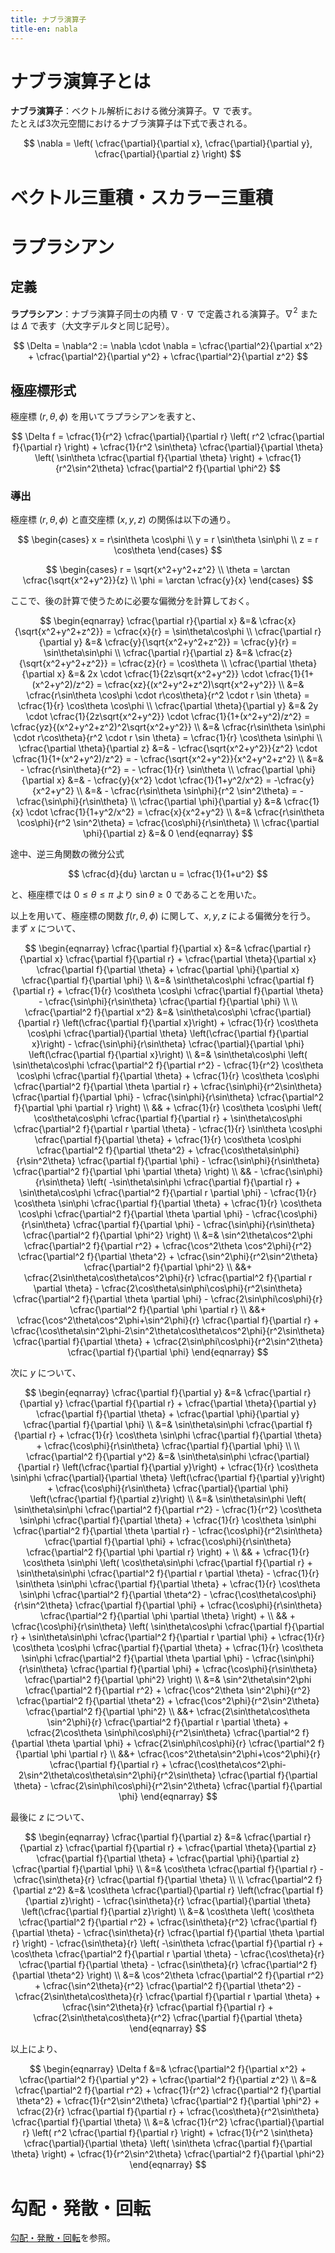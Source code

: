 ```yaml
---
title: ナブラ演算子
title-en: nabla
---
```

# ナブラ演算子とは

**ナブラ演算子**：ベクトル解析における微分演算子。$\nabla$ で表す。  
たとえば3次元空間におけるナブラ演算子は下式で表される。

$$
\nabla = \left(
    \cfrac{\partial}{\partial x},
    \cfrac{\partial}{\partial y},
    \cfrac{\partial}{\partial z}
\right)
$$


# ベクトル三重積・スカラー三重積


# ラプラシアン

## 定義

**ラプラシアン**：ナブラ演算子同士の内積 $\nabla \cdot \nabla$ で定義される演算子。$\nabla^2$ または $\Delta$ で表す（大文字デルタと同じ記号）。

$$
\Delta = \nabla^2 := \nabla \cdot \nabla =
\cfrac{\partial^2}{\partial x^2} +
\cfrac{\partial^2}{\partial y^2} +
\cfrac{\partial^2}{\partial z^2}
$$

## 極座標形式

極座標 $(r,\theta,\phi)$ を用いてラプラシアンを表すと、

$$
\Delta f =
\cfrac{1}{r^2} \cfrac{\partial}{\partial r}
\left( r^2 \cfrac{\partial f}{\partial r} \right) +
\cfrac{1}{r^2 \sin\theta} \cfrac{\partial}{\partial \theta}
\left( \sin\theta \cfrac{\partial f}{\partial \theta} \right) +
\cfrac{1}{r^2\sin^2\theta} \cfrac{\partial^2 f}{\partial \phi^2}
$$

### 導出

極座標 $(r,\theta,\phi)$ と直交座標 $(x,y,z)$ の関係は以下の通り。

$$
\begin{cases}
    x = r\sin\theta \cos\phi
    \\
    y = r \sin\theta \sin\phi
    \\
    z = r \cos\theta
\end{cases}
$$

$$
\begin{cases}
    r = \sqrt{x^2+y^2+z^2}
    \\
    \theta = \arctan \cfrac{\sqrt{x^2+y^2}}{z}
    \\
    \phi = \arctan \cfrac{y}{x}
\end{cases}
$$

ここで、後の計算で使うために必要な偏微分を計算しておく。

$$
\begin{eqnarray}
    \cfrac{\partial r}{\partial x}
    &=& \cfrac{x}{\sqrt{x^2+y^2+z^2}} = \cfrac{x}{r}
    = \sin\theta\cos\phi
    \\
    \cfrac{\partial r}{\partial y}
    &=& \cfrac{y}{\sqrt{x^2+y^2+z^2}} = \cfrac{y}{r}
    = \sin\theta\sin\phi
    \\
    \cfrac{\partial r}{\partial z}
    &=& \cfrac{z}{\sqrt{x^2+y^2+z^2}} = \cfrac{z}{r}
    = \cos\theta
    \\
    \cfrac{\partial \theta}{\partial x}
    &=& 2x \cdot \cfrac{1}{2z\sqrt{x^2+y^2}} \cdot \cfrac{1}{1+(x^2+y^2)/z^2}
    = \cfrac{xz}{(x^2+y^2+z^2)\sqrt{x^2+y^2}}
    \\ &=&
    \cfrac{r\sin\theta \cos\phi \cdot r\cos\theta}{r^2 \cdot r \sin \theta}
    = \cfrac{1}{r} \cos\theta \cos\phi
    \\
    \cfrac{\partial \theta}{\partial y}
    &=& 2y \cdot \cfrac{1}{2z\sqrt{x^2+y^2}} \cdot \cfrac{1}{1+(x^2+y^2)/z^2}
    = \cfrac{yz}{(x^2+y^2+z^2)^2\sqrt{x^2+y^2}}
    \\ &=&
    \cfrac{r\sin\theta \sin\phi \cdot r\cos\theta}{r^2 \cdot r \sin \theta}
    = \cfrac{1}{r} \cos\theta \sin\phi
    \\
    \cfrac{\partial \theta}{\partial z}
    &=& - \cfrac{\sqrt{x^2+y^2}}{z^2} \cdot \cfrac{1}{1+(x^2+y^2)/z^2}
    = - \cfrac{\sqrt{x^2+y^2}}{x^2+y^2+z^2}
    \\ &=&
    - \cfrac{r\sin\theta}{r^2}
    = - \cfrac{1}{r} \sin\theta
    \\
    \cfrac{\partial \phi}{\partial x}
    &=& - \cfrac{y}{x^2} \cdot \cfrac{1}{1+y^2/x^2}
    = -\cfrac{y}{x^2+y^2}
    \\ &=&
    - \cfrac{r\sin\theta \sin\phi}{r^2 \sin^2\theta}
    = -\cfrac{\sin\phi}{r\sin\theta}
    \\
    \cfrac{\partial \phi}{\partial y}
    &=& \cfrac{1}{x} \cdot \cfrac{1}{1+y^2/x^2}
    = \cfrac{x}{x^2+y^2}
    \\ &=&
    \cfrac{r\sin\theta \cos\phi}{r^2 \sin^2\theta}
    = \cfrac{\cos\phi}{r\sin\theta}
    \\
    \cfrac{\partial \phi}{\partial z}
    &=& 0
\end{eqnarray}
$$

途中、逆三角関数の微分公式

$$
\cfrac{d}{du} \arctan u = \cfrac{1}{1+u^2}
$$

と、極座標では $0 \le \theta \le \pi$ より $\sin \theta \ge 0$ であることを用いた。

以上を用いて、極座標の関数 $f(r, \theta, \phi)$ に関して、$x,y,z$ による偏微分を行う。  
まず $x$ について、

$$
\begin{eqnarray}
    \cfrac{\partial f}{\partial x}
    &=&
    \cfrac{\partial r}{\partial x} \cfrac{\partial f}{\partial r} +
    \cfrac{\partial \theta}{\partial x} \cfrac{\partial f}{\partial \theta} +
    \cfrac{\partial \phi}{\partial x} \cfrac{\partial f}{\partial \phi}
    \\ &=&
    \sin\theta\cos\phi \cfrac{\partial f}{\partial r} +
    \cfrac{1}{r} \cos\theta \cos\phi \cfrac{\partial f}{\partial \theta} -
    \cfrac{\sin\phi}{r\sin\theta} \cfrac{\partial f}{\partial \phi}
    \\
    \\
    \cfrac{\partial^2 f}{\partial x^2}
    &=&
    \sin\theta\cos\phi \cfrac{\partial}{\partial r}
    \left(\cfrac{\partial f}{\partial x}\right) +
    \cfrac{1}{r} \cos\theta \cos\phi \cfrac{\partial}{\partial \theta}
    \left(\cfrac{\partial f}{\partial x}\right) -
    \cfrac{\sin\phi}{r\sin\theta} \cfrac{\partial}{\partial \phi}
    \left(\cfrac{\partial f}{\partial x}\right)
    \\ &=&
    \sin\theta\cos\phi \left(
        \sin\theta\cos\phi \cfrac{\partial^2 f}{\partial r^2} -
        \cfrac{1}{r^2} \cos\theta \cos\phi \cfrac{\partial f}{\partial \theta} +
        \cfrac{1}{r} \cos\theta \cos\phi \cfrac{\partial^2 f}{\partial \theta \partial r} +
        \cfrac{\sin\phi}{r^2\sin\theta} \cfrac{\partial f}{\partial \phi} -
        \cfrac{\sin\phi}{r\sin\theta} \cfrac{\partial^2 f}{\partial \phi \partial r}
    \right)
    \\ && +
    \cfrac{1}{r} \cos\theta \cos\phi \left(
        \cos\theta\cos\phi \cfrac{\partial f}{\partial r} +
        \sin\theta\cos\phi \cfrac{\partial^2 f}{\partial r \partial \theta} -
        \cfrac{1}{r} \sin\theta \cos\phi \cfrac{\partial f}{\partial \theta} +
        \cfrac{1}{r} \cos\theta \cos\phi \cfrac{\partial^2 f}{\partial \theta^2} +
        \cfrac{\cos\theta\sin\phi}{r\sin^2\theta} \cfrac{\partial f}{\partial \phi} -
        \cfrac{\sin\phi}{r\sin\theta} \cfrac{\partial^2 f}{\partial \phi \partial \theta}
    \right)
    \\ && -
    \cfrac{\sin\phi}{r\sin\theta} \left(
        -\sin\theta\sin\phi \cfrac{\partial f}{\partial r} +
        \sin\theta\cos\phi \cfrac{\partial^2 f}{\partial r \partial \phi} -
        \cfrac{1}{r} \cos\theta \sin\phi \cfrac{\partial f}{\partial \theta} +
        \cfrac{1}{r} \cos\theta \cos\phi \cfrac{\partial^2 f}{\partial \theta \partial \phi} -
        \cfrac{\cos\phi}{r\sin\theta} \cfrac{\partial f}{\partial \phi} -
        \cfrac{\sin\phi}{r\sin\theta} \cfrac{\partial^2 f}{\partial \phi^2}
    \right)
    \\ &=&
    \sin^2\theta\cos^2\phi \cfrac{\partial^2 f}{\partial r^2} +
    \cfrac{\cos^2\theta \cos^2\phi}{r^2} \cfrac{\partial^2 f}{\partial \theta^2} +
    \cfrac{\sin^2\phi}{r^2\sin^2\theta} \cfrac{\partial^2 f}{\partial \phi^2}
    \\ &&+
    \cfrac{2\sin\theta\cos\theta\cos^2\phi}{r} \cfrac{\partial^2 f}{\partial r \partial \theta} -
    \cfrac{2\cos\theta\sin\phi\cos\phi}{r^2\sin\theta} \cfrac{\partial^2 f}{\partial \theta \partial \phi} -
    \cfrac{2\sin\phi\cos\phi}{r} \cfrac{\partial^2 f}{\partial \phi \partial r}
    \\ &&+
    \cfrac{\cos^2\theta\cos^2\phi+\sin^2\phi}{r} \cfrac{\partial f}{\partial r} +
    \cfrac{\cos\theta\sin^2\phi-2\sin^2\theta\cos\theta\cos^2\phi}{r^2\sin\theta} \cfrac{\partial f}{\partial \theta} +
    \cfrac{2\sin\phi\cos\phi}{r^2\sin^2\theta} \cfrac{\partial f}{\partial \phi}
\end{eqnarray}
$$

次に $y$ について、

$$
\begin{eqnarray}
    \cfrac{\partial f}{\partial y}
    &=&
    \cfrac{\partial r}{\partial y} \cfrac{\partial f}{\partial r} +
    \cfrac{\partial \theta}{\partial y} \cfrac{\partial f}{\partial \theta} +
    \cfrac{\partial \phi}{\partial y} \cfrac{\partial f}{\partial \phi}
    \\ &=&
    \sin\theta\sin\phi \cfrac{\partial f}{\partial r} +
    \cfrac{1}{r} \cos\theta \sin\phi \cfrac{\partial f}{\partial \theta} +
    \cfrac{\cos\phi}{r\sin\theta} \cfrac{\partial f}{\partial \phi}
    \\
    \\
    \cfrac{\partial^2 f}{\partial y^2}
    &=&
    \sin\theta\sin\phi \cfrac{\partial}{\partial r}
    \left(\cfrac{\partial f}{\partial y}\right) +
    \cfrac{1}{r} \cos\theta \sin\phi \cfrac{\partial}{\partial \theta}
    \left(\cfrac{\partial f}{\partial y}\right) +
    \cfrac{\cos\phi}{r\sin\theta} \cfrac{\partial}{\partial \phi}
    \left(\cfrac{\partial f}{\partial z}\right)
    \\ &=&
    \sin\theta\sin\phi \left(
        \sin\theta\sin\phi \cfrac{\partial^2 f}{\partial r^2} -
        \cfrac{1}{r^2} \cos\theta \sin\phi \cfrac{\partial f}{\partial \theta} +
        \cfrac{1}{r} \cos\theta \sin\phi \cfrac{\partial^2 f}{\partial \theta \partial r} -
        \cfrac{\cos\phi}{r^2\sin\theta} \cfrac{\partial f}{\partial \phi} +
        \cfrac{\cos\phi}{r\sin\theta} \cfrac{\partial^2 f}{\partial \phi \partial r}
    \right) +
    \\ && +
    \cfrac{1}{r} \cos\theta \sin\phi \left(
        \cos\theta\sin\phi \cfrac{\partial f}{\partial r} +
        \sin\theta\sin\phi \cfrac{\partial^2 f}{\partial r \partial \theta} -
        \cfrac{1}{r} \sin\theta \sin\phi \cfrac{\partial f}{\partial \theta} +
        \cfrac{1}{r} \cos\theta \sin\phi \cfrac{\partial^2 f}{\partial \theta^2} -
        \cfrac{\cos\theta\cos\phi}{r\sin^2\theta} \cfrac{\partial f}{\partial \phi} +
        \cfrac{\cos\phi}{r\sin\theta} \cfrac{\partial^2 f}{\partial \phi \partial \theta}
    \right) +
    \\ && +
    \cfrac{\cos\phi}{r\sin\theta} \left(
        \sin\theta\cos\phi \cfrac{\partial f}{\partial r} +
        \sin\theta\sin\phi \cfrac{\partial^2 f}{\partial r \partial \phi} +
        \cfrac{1}{r} \cos\theta \cos\phi \cfrac{\partial f}{\partial \theta} +
        \cfrac{1}{r} \cos\theta \sin\phi \cfrac{\partial^2 f}{\partial \theta \partial \phi} -
        \cfrac{\sin\phi}{r\sin\theta} \cfrac{\partial f}{\partial \phi} +
        \cfrac{\cos\phi}{r\sin\theta} \cfrac{\partial^2 f}{\partial \phi^2}
    \right)
    \\ &=&
    \sin^2\theta\sin^2\phi \cfrac{\partial^2 f}{\partial r^2} +
    \cfrac{\cos^2\theta \sin^2\phi}{r^2} \cfrac{\partial^2 f}{\partial \theta^2} +
    \cfrac{\cos^2\phi}{r^2\sin^2\theta} \cfrac{\partial^2 f}{\partial \phi^2}
    \\ &&+
    \cfrac{2\sin\theta\cos\theta \sin^2\phi}{r} \cfrac{\partial^2 f}{\partial r \partial \theta} +
    \cfrac{2\cos\theta \sin\phi\cos\phi}{r^2\sin\theta} \cfrac{\partial^2 f}{\partial \theta \partial \phi} +
    \cfrac{2\sin\phi\cos\phi}{r} \cfrac{\partial^2 f}{\partial \phi \partial r}
    \\ &&+
    \cfrac{\cos^2\theta\sin^2\phi+\cos^2\phi}{r} \cfrac{\partial f}{\partial r} +
    \cfrac{\cos\theta\cos^2\phi-2\sin^2\theta\cos\theta\sin^2\phi}{r^2\sin\theta} \cfrac{\partial f}{\partial \theta} -
    \cfrac{2\sin\phi\cos\phi}{r^2\sin^2\theta} \cfrac{\partial f}{\partial \phi}
\end{eqnarray}
$$

最後に $z$ について、

$$
\begin{eqnarray}
    \cfrac{\partial f}{\partial z}
    &=&
    \cfrac{\partial r}{\partial z} \cfrac{\partial f}{\partial r} +
    \cfrac{\partial \theta}{\partial z} \cfrac{\partial f}{\partial \theta} +
    \cfrac{\partial \phi}{\partial z} \cfrac{\partial f}{\partial \phi}
    \\ &=&
    \cos\theta \cfrac{\partial f}{\partial r} -
    \cfrac{\sin\theta}{r} \cfrac{\partial f}{\partial \theta}
    \\
    \\
    \cfrac{\partial^2 f}{\partial z^2}
    &=&
    \cos\theta \cfrac{\partial}{\partial r}
    \left(\cfrac{\partial f}{\partial z}\right) -
    \cfrac{\sin\theta}{r} \cfrac{\partial}{\partial \theta}
    \left(\cfrac{\partial f}{\partial z}\right)
    \\ &=&
    \cos\theta
    \left(
        \cos\theta \cfrac{\partial^2 f}{\partial r^2} +
        \cfrac{\sin\theta}{r^2} \cfrac{\partial f}{\partial \theta} -
        \cfrac{\sin\theta}{r} \cfrac{\partial f}{\partial \theta \partial r}
    \right) -
    \cfrac{\sin\theta}{r}
    \left(
        -\sin\theta \cfrac{\partial f}{\partial r} +
        \cos\theta \cfrac{\partial^2 f}{\partial r \partial \theta} -
        \cfrac{\cos\theta}{r} \cfrac{\partial f}{\partial \theta} -
        \cfrac{\sin\theta}{r} \cfrac{\partial^2 f}{\partial \theta^2}
    \right)
    \\ &=&
    \cos^2\theta \cfrac{\partial^2 f}{\partial r^2} +
    \cfrac{\sin^2\theta}{r^2} \cfrac{\partial^2 f}{\partial \theta^2} -
    \cfrac{2\sin\theta\cos\theta}{r} \cfrac{\partial f}{\partial r \partial \theta} +
    \cfrac{\sin^2\theta}{r} \cfrac{\partial f}{\partial r} +
    \cfrac{2\sin\theta\cos\theta}{r^2} \cfrac{\partial f}{\partial \theta}
\end{eqnarray}
$$

以上により、

$$
\begin{eqnarray}
    \Delta f
    &=&
    \cfrac{\partial^2 f}{\partial x^2} +
    \cfrac{\partial^2 f}{\partial y^2} +
    \cfrac{\partial^2 f}{\partial z^2}
    \\ &=&
    \cfrac{\partial^2 f}{\partial r^2} +
    \cfrac{1}{r^2} \cfrac{\partial^2 f}{\partial \theta^2} +
    \cfrac{1}{r^2\sin^2\theta} \cfrac{\partial^2 f}{\partial \phi^2} +
    \cfrac{2}{r} \cfrac{\partial f}{\partial r} +
    \cfrac{\cos\theta}{r^2\sin\theta} \cfrac{\partial f}{\partial \theta}
    \\ &=&
    \cfrac{1}{r^2} \cfrac{\partial}{\partial r}
    \left( r^2 \cfrac{\partial f}{\partial r} \right) +
    \cfrac{1}{r^2 \sin\theta} \cfrac{\partial}{\partial \theta}
    \left( \sin\theta \cfrac{\partial f}{\partial \theta} \right) +
    \cfrac{1}{r^2\sin^2\theta} \cfrac{\partial^2 f}{\partial \phi^2}
\end{eqnarray}
$$


# 勾配・発散・回転

[勾配・発散・回転](gradient-divergence-rotation.md)を参照。
